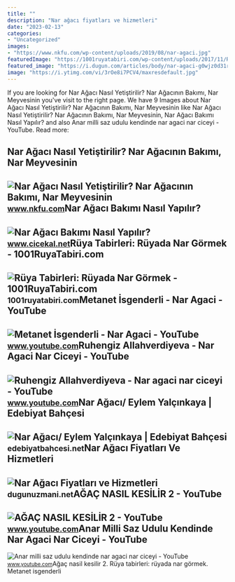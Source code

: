 ```yaml
---
title: ""
description: "Nar ağacı fiyatları ve hizmetleri"
date: "2023-02-13"
categories:
- "Uncategorized"
images:
- "https://www.nkfu.com/wp-content/uploads/2019/08/nar-agaci.jpg"
featuredImage: "https://1001ruyatabiri.com/wp-content/uploads/2017/11/Ruyada-Nar-Gormek-Nar-Agaci-Gormek-Meyve-Gormek-900x506.jpg"
featured_image: "https://i.dugun.com/articles/body/nar-agaci-g0wjz0d31r2bqx.jpg"
image: "https://i.ytimg.com/vi/3rOe8i7PCV4/maxresdefault.jpg"
---
```


If you are looking for Nar Ağacı Nasıl Yetiştirilir? Nar Ağacının Bakımı, Nar Meyvesinin you've visit to the right page. We have 9 Images about Nar Ağacı Nasıl Yetiştirilir? Nar Ağacının Bakımı, Nar Meyvesinin like Nar Ağacı Nasıl Yetiştirilir? Nar Ağacının Bakımı, Nar Meyvesinin, Nar Ağacı Bakımı Nasıl Yapılır? and also Anar milli saz udulu kendinde nar agaci nar ciceyi - YouTube. Read more:

Nar Ağacı Nasıl Yetiştirilir? Nar Ağacının Bakımı, Nar Meyvesinin
-----------------------------------------------------------------

 ![Nar Ağacı Nasıl Yetiştirilir? Nar Ağacının Bakımı, Nar Meyvesinin](https://www.nkfu.com/wp-content/uploads/2019/08/nar-agaci.jpg) <small>www.nkfu.com</small>Nar Ağacı Bakımı Nasıl Yapılır?
-------------------------------

 ![Nar Ağacı Bakımı Nasıl Yapılır?](https://www.cicekal.net/blog/wp-content/uploads/2017/09/Nar-Agaci-768x768.jpg) <small>www.cicekal.net</small>Rüya Tabirleri: Rüyada Nar Görmek - 1001RuyaTabiri.com
------------------------------------------------------

 ![Rüya Tabirleri: Rüyada Nar Görmek - 1001RuyaTabiri.com](https://1001ruyatabiri.com/wp-content/uploads/2017/11/Ruyada-Nar-Gormek-Nar-Agaci-Gormek-Meyve-Gormek-900x506.jpg) <small>1001ruyatabiri.com</small>Metanet İsgenderli - Nar Agaci - YouTube
----------------------------------------

 ![Metanet İsgenderli - Nar Agaci - YouTube](https://i.ytimg.com/vi/ugCvI2KkPvE/maxresdefault.jpg) <small>www.youtube.com</small>Ruhengiz Allahverdiyeva - Nar Agaci Nar Ciceyi - YouTube
--------------------------------------------------------

 ![Ruhengiz Allahverdiyeva - Nar agaci nar ciceyi - YouTube](https://i.ytimg.com/vi/fXd1yG_IQQw/maxresdefault.jpg) <small>www.youtube.com</small>Nar Ağacı/ Eylem Yalçınkaya | Edebiyat Bahçesi
----------------------------------------------

 ![Nar Ağacı/ Eylem Yalçınkaya | Edebiyat Bahçesi](http://edebiyatbahcesi.net/sites/default/files/toprak-duzenleyici-nar-agaci-1.jpg) <small>edebiyatbahcesi.net</small>Nar Ağacı Fiyatları Ve Hizmetleri
---------------------------------

 ![Nar Ağacı Fiyatları ve Hizmetleri](https://i.dugun.com/articles/body/nar-agaci-g0wjz0d31r2bqx.jpg) <small>dugunuzmani.net</small>AĞAÇ NASIL KESİLİR 2 - YouTube
------------------------------

 ![AĞAÇ NASIL KESİLİR 2 - YouTube](https://i.ytimg.com/vi/Dl135UEUYtU/maxresdefault.jpg) <small>www.youtube.com</small>Anar Milli Saz Udulu Kendinde Nar Agaci Nar Ciceyi - YouTube
------------------------------------------------------------

 ![Anar milli saz udulu kendinde nar agaci nar ciceyi - YouTube](https://i.ytimg.com/vi/3rOe8i7PCV4/maxresdefault.jpg) <small>www.youtube.com</small>Ağaç nasil kesi̇li̇r 2. Rüya tabirleri: rüyada nar görmek. Metanet i̇sgenderli
